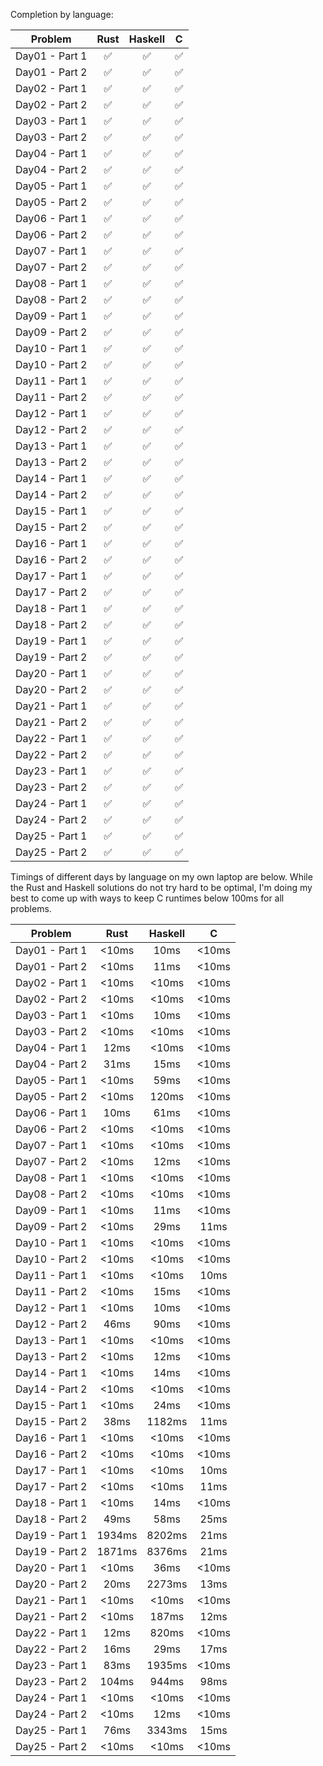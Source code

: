 Completion by language:

| Problem| Rust| Haskell| C|
| :---: | :---: | :---: | :---: |
| Day01 - Part 1 | ✅ | ✅ | ✅ |
| Day01 - Part 2 | ✅ | ✅ | ✅ |
| Day02 - Part 1 | ✅ | ✅ | ✅ |
| Day02 - Part 2 | ✅ | ✅ | ✅ |
| Day03 - Part 1 | ✅ | ✅ | ✅ |
| Day03 - Part 2 | ✅ | ✅ | ✅ |
| Day04 - Part 1 | ✅ | ✅ | ✅ |
| Day04 - Part 2 | ✅ | ✅ | ✅ |
| Day05 - Part 1 | ✅ | ✅ | ✅ |
| Day05 - Part 2 | ✅ | ✅ | ✅ |
| Day06 - Part 1 | ✅ | ✅ | ✅ |
| Day06 - Part 2 | ✅ | ✅ | ✅ |
| Day07 - Part 1 | ✅ | ✅ | ✅ |
| Day07 - Part 2 | ✅ | ✅ | ✅ |
| Day08 - Part 1 | ✅ | ✅ | ✅ |
| Day08 - Part 2 | ✅ | ✅ | ✅ |
| Day09 - Part 1 | ✅ | ✅ | ✅ |
| Day09 - Part 2 | ✅ | ✅ | ✅ |
| Day10 - Part 1 | ✅ | ✅ | ✅ |
| Day10 - Part 2 | ✅ | ✅ | ✅ |
| Day11 - Part 1 | ✅ | ✅ | ✅ |
| Day11 - Part 2 | ✅ | ✅ | ✅ |
| Day12 - Part 1 | ✅ | ✅ | ✅ |
| Day12 - Part 2 | ✅ | ✅ | ✅ |
| Day13 - Part 1 | ✅ | ✅ | ✅ |
| Day13 - Part 2 | ✅ | ✅ | ✅ |
| Day14 - Part 1 | ✅ | ✅ | ✅ |
| Day14 - Part 2 | ✅ | ✅ | ✅ |
| Day15 - Part 1 | ✅ | ✅ | ✅ |
| Day15 - Part 2 | ✅ | ✅ | ✅ |
| Day16 - Part 1 | ✅ | ✅ | ✅ |
| Day16 - Part 2 | ✅ | ✅ | ✅ |
| Day17 - Part 1 | ✅ | ✅ | ✅ |
| Day17 - Part 2 | ✅ | ✅ | ✅ |
| Day18 - Part 1 | ✅ | ✅ | ✅ |
| Day18 - Part 2 | ✅ | ✅ | ✅ |
| Day19 - Part 1 | ✅ | ✅ | ✅ |
| Day19 - Part 2 | ✅ | ✅ | ✅ |
| Day20 - Part 1 | ✅ | ✅ | ✅ |
| Day20 - Part 2 | ✅ | ✅ | ✅ |
| Day21 - Part 1 | ✅ | ✅ | ✅ |
| Day21 - Part 2 | ✅ | ✅ | ✅ |
| Day22 - Part 1 | ✅ | ✅ | ✅ |
| Day22 - Part 2 | ✅ | ✅ | ✅ |
| Day23 - Part 1 | ✅ | ✅ | ✅ |
| Day23 - Part 2 | ✅ | ✅ | ✅ |
| Day24 - Part 1 | ✅ | ✅ | ✅ |
| Day24 - Part 2 | ✅ | ✅ | ✅ |
| Day25 - Part 1 | ✅ | ✅ | ✅ |
| Day25 - Part 2 | ✅ | ✅ | ✅ |

Timings of different days by language on my own laptop are below. While the Rust and Haskell
solutions do not try hard to be optimal, I'm doing my best to come up with ways to keep C
runtimes below 100ms for all problems.

| Problem| Rust| Haskell| C|
| :---: | :---: | :---: | :---: |
| Day01 - Part 1 | <10ms | 10ms | <10ms |
| Day01 - Part 2 | <10ms | 11ms | <10ms |
| Day02 - Part 1 | <10ms | <10ms | <10ms |
| Day02 - Part 2 | <10ms | <10ms | <10ms |
| Day03 - Part 1 | <10ms | 10ms | <10ms |
| Day03 - Part 2 | <10ms | <10ms | <10ms |
| Day04 - Part 1 | 12ms | <10ms | <10ms |
| Day04 - Part 2 | 31ms | 15ms | <10ms |
| Day05 - Part 1 | <10ms | 59ms | <10ms |
| Day05 - Part 2 | <10ms | 120ms | <10ms |
| Day06 - Part 1 | 10ms | 61ms | <10ms |
| Day06 - Part 2 | <10ms | <10ms | <10ms |
| Day07 - Part 1 | <10ms | <10ms | <10ms |
| Day07 - Part 2 | <10ms | 12ms | <10ms |
| Day08 - Part 1 | <10ms | <10ms | <10ms |
| Day08 - Part 2 | <10ms | <10ms | <10ms |
| Day09 - Part 1 | <10ms | 11ms | <10ms |
| Day09 - Part 2 | <10ms | 29ms | 11ms |
| Day10 - Part 1 | <10ms | <10ms | <10ms |
| Day10 - Part 2 | <10ms | <10ms | <10ms |
| Day11 - Part 1 | <10ms | <10ms | 10ms |
| Day11 - Part 2 | <10ms | 15ms | <10ms |
| Day12 - Part 1 | <10ms | 10ms | <10ms |
| Day12 - Part 2 | 46ms | 90ms | <10ms |
| Day13 - Part 1 | <10ms | <10ms | <10ms |
| Day13 - Part 2 | <10ms | 12ms | <10ms |
| Day14 - Part 1 | <10ms | 14ms | <10ms |
| Day14 - Part 2 | <10ms | <10ms | <10ms |
| Day15 - Part 1 | <10ms | 24ms | <10ms |
| Day15 - Part 2 | 38ms | 1182ms | 11ms |
| Day16 - Part 1 | <10ms | <10ms | <10ms |
| Day16 - Part 2 | <10ms | <10ms | <10ms |
| Day17 - Part 1 | <10ms | <10ms | 10ms |
| Day17 - Part 2 | <10ms | <10ms | 11ms |
| Day18 - Part 1 | <10ms | 14ms | <10ms |
| Day18 - Part 2 | 49ms | 58ms | 25ms |
| Day19 - Part 1 | 1934ms | 8202ms | 21ms |
| Day19 - Part 2 | 1871ms | 8376ms | 21ms |
| Day20 - Part 1 | <10ms | 36ms | <10ms |
| Day20 - Part 2 | 20ms | 2273ms | 13ms |
| Day21 - Part 1 | <10ms | <10ms | <10ms |
| Day21 - Part 2 | <10ms | 187ms | 12ms |
| Day22 - Part 1 | 12ms | 820ms | <10ms |
| Day22 - Part 2 | 16ms | 29ms | 17ms |
| Day23 - Part 1 | 83ms | 1935ms | <10ms |
| Day23 - Part 2 | 104ms | 944ms | 98ms |
| Day24 - Part 1 | <10ms | <10ms | <10ms |
| Day24 - Part 2 | <10ms | 12ms | <10ms |
| Day25 - Part 1 | 76ms | 3343ms | 15ms |
| Day25 - Part 2 | <10ms | <10ms | <10ms |
